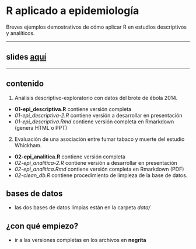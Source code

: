 # R aplicado a epidemiología

Breves ejemplos demostrativos de cómo aplicar R en estudios descriptivos y analíticos.

----

## slides [aquí](https://github.com/avallecam/epiapli2019/blob/master/slides/epiapli2019.pdf)

----

## contenido

1. Análisis descriptivo-exploratorio con datos del brote de ébola 2014.

  - __01-epi_descriptiva.R__ contiene versión completa
  - _01-epi_descriptiva-2.R_ contiene versión a desarrollar en presentación
  - _01-epi_descriptiva.Rmd_ contiene versión completa en Rmarkdown (genera HTML o PPT)

2. Evaluación de una asociación entre fumar tabaco y muerte del estudio Whickham.
  
  - __02-epi_analitica.R__ contiene versión completa
  - _02-epi_analitica-2.R_ contiene versión a desarrollar en presentación
  - _02-epi_analitica.Rmd_ contiene versión completa en Rmarkdown (PDF)
  - _02-clean_db.R_ contiene procedimiento de limpieza de la base de datos.

## bases de datos

- las dos bases de datos limpias están en la carpeta _data/_

## ¿con qué empiezo?

- ir a las versiones completas en los archivos en __negrita__
